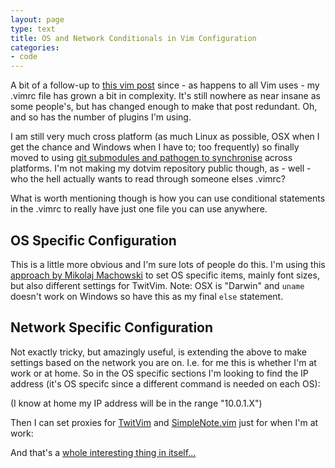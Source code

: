```yaml
---
layout: page
type: text
title: OS and Network Conditionals in Vim Configuration
categories: 
- code
---
```

A bit of a follow-up to [this vim post](http://i5m.co.uk/code/2009/05/30/vim.html) since - as happens to all Vim uses - my .vimrc file has grown a bit in complexity. It's still nowhere as near insane as some people's, but has changed enough to make that post redundant. Oh, and so has the number of plugins I'm using.

I am still very much cross platform (as much Linux as possible, OSX when I get the chance and Windows when I have to; too frequently) so finally moved to using [git submodules and pathogen to synchronise](http://vimcasts.org/episodes/synchronizing-plugins-with-git-submodules-and-pathogen/) across platforms. I'm not making my dotvim repository public though, as - well - who the hell actually wants to read through someone elses .vimrc?

What is worth mentioning though is how you can use conditional statements in the .vimrc to really have just one file you can use anywhere.

## OS Specific Configuration

This is a little more obvious and I'm sure lots of people do this. I'm using this [approach by Mikolaj Machowski](http://objectmix.com/editors/149466-operating-system-checking-vimrc-files.html#post517594) to set OS specific items, mainly font sizes, but also different settings for TwitVim. Note: OSX is "Darwin" and `uname` doesn't work on Windows so have this as my final `else` statement. 


## Network Specific Configuration

Not exactly tricky, but amazingly useful, is extending the above to make settings based on the network you are on. I.e. for me this is whether I'm at work or at home. So in the OS specific sections I'm looking to find the IP address (it's OS specifc since a different command is needed on each OS):

<script src="https://gist.github.com/1190099.js?file=os-specific-extract.vim"></script>

(I know at home my IP address will be in the range "10.0.1.X")

Then I can set proxies for [TwitVim](http://www.vim.org/scripts/script.php?script_id=2204) and [SimpleNote.vim](http://www.vim.org/scripts/script.php?script_id=3582) just for when I'm at work:

<script src="https://gist.github.com/1190099.js?file=ip-specific-extract.vim"></script>

And that's a [whole interesting thing in itself...](https://github.com/mrtazz/simplenote.vim/issues/13)
